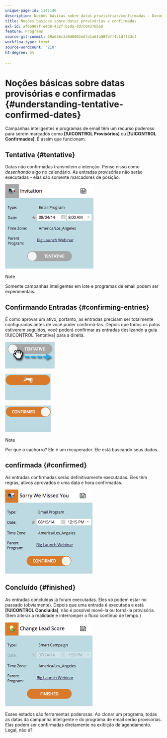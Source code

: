 ```yaml
---
unique-page-id: 1147140
description: Noções básicas sobre datas provisórias/confirmadas - Documentação do Marketo - Documentação do produto
title: Noções básicas sobre datas provisórias e confirmadas
exl-id: af6b907f-e4d8-432f-b1da-dd7c04376ba8
feature: Programs
source-git-commit: 09a656c3a0d0002edfa1a61b987bff4c1dff33cf
workflow-type: tm+mt
source-wordcount: '210'
ht-degree: 5%

---
```


# Noções básicas sobre datas provisórias e confirmadas {#understanding-tentative-confirmed-dates}

Campanhas inteligentes e programas de email têm um recurso poderoso para serem marcados como **[!UICONTROL Provisórios]** ou **[!UICONTROL Confirmados]**. É assim que funcionam.

## Tentativa {#tentative}

Datas não confirmadas transmitem a intenção. Pense nisso como _desenhando_ algo no calendário. As entradas provisórias não serão executadas - elas são somente marcadores de posição.

![](assets/image2014-9-23-15-3a22-3a23.png)

>[!NOTE]
>
>Somente campanhas inteligentes em lote e programas de email podem ser experimentais.

## Confirmando Entradas {#confirming-entries}

É como aprovar um ativo, portanto, as entradas precisam ser totalmente configuradas antes de você poder confirmá-las. Depois que todos os patos estiverem seguidos, você poderá confirmar as entradas deslizando a guia [!UICONTROL Tentativa] para a direita.

![](assets/image2014-9-23-15-3a23-3a2.png)

![](assets/image2014-9-23-15-3a23-3a8.png)

![](assets/image2014-9-23-15-3a23-3a12.png)

>[!NOTE]
>
>Por que o cachorro? Ele é um recuperador. Ele está buscando seus dados.

## confirmada {#confirmed}

As entradas confirmadas serão definitivamente executadas. Eles têm regras, ativos aprovados e uma data e hora confirmadas.

![](assets/image2014-9-23-15-3a23-3a30.png)

## Concluído  {#finished}

As entradas concluídas já foram executadas. Eles só podem estar no passado (obviamente). Depois que uma entrada é executada e está **[!UICONTROL Concluída]**, não é possível movê-la ou torná-la provisória. (Sem alterar a realidade e interromper o fluxo contínuo de tempo.)

![](assets/image2014-9-23-15-3a25-3a53.png)

Esses estados são ferramentas poderosas. Ao clonar um programa, todas as datas da campanha inteligente e do programa de email serão provisórias. Elas podem ser confirmadas diretamente na exibição de agendamento. Legal, não é?
